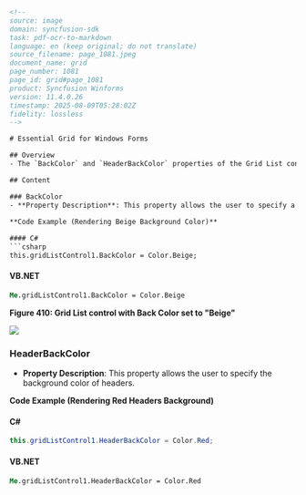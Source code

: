 ```html
<!-- 
source: image
domain: syncfusion-sdk
task: pdf-ocr-to-markdown
language: en (keep original; do not translate)
source_filename: page_1081.jpeg
document_name: grid
page_number: 1081
page_id: grid#page_1081
product: Syncfusion Winforms
version: 11.4.0.26
timestamp: 2025-08-09T05:28:02Z
fidelity: lossless
-->

# Essential Grid for Windows Forms

## Overview
- The `BackColor` and `HeaderBackColor` properties of the Grid List control allow the user to customize the background colors for both the grid and its headers.

## Content

### BackColor
- **Property Description**: This property allows the user to specify a background color for the Grid List control. It is mandatory to set the `TransparentBackground` to false to set the background color.
  
**Code Example (Rendering Beige Background Color)**

#### C#
```csharp
this.gridListControl1.BackColor = Color.Beige;
```

#### VB.NET
```vb
Me.gridListControl1.BackColor = Color.Beige
```

**Figure 410: Grid List control with Back Color set to "Beige"**

![](image1.png)

### HeaderBackColor
- **Property Description**: This property allows the user to specify the background color of headers.

**Code Example (Rendering Red Headers Background)**

#### C#
```csharp
this.gridListControl1.HeaderBackColor = Color.Red;
```

#### VB.NET
```vb
Me.gridListControl1.HeaderBackColor = Color.Red
```

<!-- tags: [syncfusion, winforms, essential grid, background color, header, grid list control] keywords: [BackColor, HeaderBackColor, GridListControl, TransparentBackground, Beige, Red] -->
```
